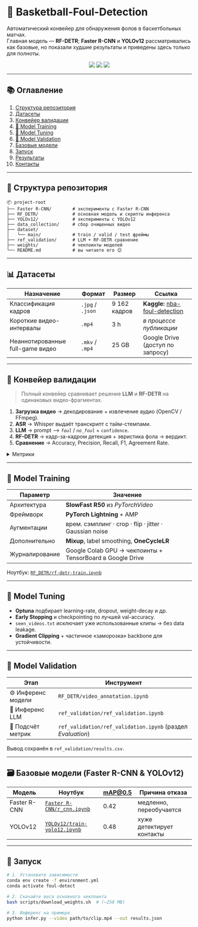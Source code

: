 # 🏀 Basketball-Foul-Detection

Автоматический конвейер для обнаружения фолов в баскетбольных матчах.  
Главная модель — **RF-DETR**; **Faster R-CNN** и **YOLOv12** рассматривались как базовые, но показали худшие результаты и приведены здесь только для полноты.

<p align="center">
  <img src="https://img.shields.io/badge/PyTorch-2.2-blue?logo=pytorch" />
  <img src="https://img.shields.io/badge/Lightning-2.2.1-blueviolet?logo=lightning" />
  <img src="https://img.shields.io/badge/License-MIT-green" />
</p>

---

## 📚 Оглавление
1. [Структура репозитория](#-структура-репозитория)
2. [Датасеты](#-датасеты)
3. [Конвейер валидации](#-конвейер-валидации)
4. [📁 Model Training](#-model-training)
5. [📁 Model Tuning](#-model-tuning)
6. [📁 Model Validation](#-model-validation)
7. [Базовые модели](#-базовые-модели-faster-r-cnn--yolov12)
8. [Запуск](#-запуск)
9. [Результаты](#-результаты)
10. [Контакты](#-контакты)

---

## 📂 Структура репозитория
```text
📦 project-root
├── Faster R-CNN/        # эксперименты с Faster R-CNN
├── RF_DETR/             # основная модель и скрипты инференса
├── YOLOv12/             # эксперименты с YOLOv12
├── data_collection/     # сбор очищенных видео
├── dataset/
│   └── main/            # train / valid / test фреймы
├── ref_validation/      # LLM + RF-DETR сравнение
├── weights/             # чекпоинты моделей
└── README.md            # вы читаете его 😊
```

---

## 📊 Датасеты

| Назначение | Формат | Размер | Ссылка |
|------------|--------|--------|--------|
| Классификация кадров | `.jpg` / `.json` | 9 162 кадров | **Kaggle:** [nba-foul-detection] |
| Короткие видео-интервалы | `.mp4` | 3 h | *в процессе публикации* |
| Неаннотированные full-game видео | `.mkv` / `.mp4` | 25 GB | Google Drive (доступ по запросу) |

[nba-foul-detection]: https://www.kaggle.com/datasets/vladimirkalinovski/nba-foul-detection

---

## 🔄 Конвейер валидации

> Полный конвейер сравнивает решение **LLM** и **RF-DETR** на одинаковых видео-фрагментах.

1. **Загрузка видео** → декодирование + извлечение аудио (OpenCV / FFmpeg).  
2. **ASR** → Whisper выдаёт транскрипт с тайм-стемпами.  
3. **LLM** → prompt ⟶ *`foul`* / *`no_foul`* + `confidence`.  
4. **RF-DETR** → кадр-за-кадром детекция + эвристика фола → вердикт.  
5. **Сравнение** → Accuracy, Precision, Recall, F1, Agreement Rate.  

<details>
<summary>Метрики</summary>

| Метрика        | Формула                                          |
|----------------|--------------------------------------------------|
| Accuracy       | (TP + TN) / (P + N)                              |
| Precision      | TP / (TP + FP)                                   |
| Recall         | TP / (TP + FN)                                   |
| F1-score       | 2 · (P · R)/(P + R)                              |
| Agreement Rate | (# совпавших вердиктов) / (# всех случаев)       |

**TP** – оба сказали *foul* и это правда, **TN** – оба *no_foul*, **FP** – ложный фол, **FN** – пропущенный фол.
</details>

---

## 📁 Model Training

| Параметр | Значение |
|----------|----------|
| Архитектура | **SlowFast R50** из *PyTorchVideo* |
| Фреймворк | **PyTorch Lightning** + AMP |
| Аугментации | врем. сэмплинг · crop · flip · jitter · Gaussian&nbsp;noise |
| Дополнительно | **Mixup**, label smoothing, **OneCycleLR** |
| Журналирование | Google Colab GPU → чекпоинты + TensorBoard в Google Drive |

Ноутбук: [`RF_DETR/rf-detr-train.ipynb`](./RF_DETR/rf-detr-train.ipynb)

---

## 📁 Model Tuning

- **Optuna** подбирает learning-rate, dropout, weight-decay и др.  
- **Early Stopping** и checkpointing по лучшей val-accuracy.  
- `seen_videos.txt` исключает уже использованные клипы → без data leakage.  
- **Gradient Clipping** + частичное «заморозка» backbone для устойчивости.

---

## 📁 Model Validation

| Этап | Инструмент |
|------|-----------|
| ⚙️ Инференс модели | `RF_DETR/video_annotation.ipynb` |
| 📖 Инференс LLM | `ref_validation/ref_validation.ipynb` |
| 🏁 Подсчёт метрик | `ref_validation/ref_validation.ipynb` (раздел *Evaluation*) |

Вывод сохранён в `ref_validation/results.csv`.

---

## 🗃️ Базовые модели (Faster R-CNN & YOLOv12)

| Модель | Ноутбук | mAP@0.5 | Причина отказа |
|--------|---------|--------|----------------|
| Faster R-CNN | [`Faster R-CNN/r_cnn.ipynb`](./Faster%20R-CNN/r_cnn.ipynb) | 0.42 | медленно, переобучается |
| YOLOv12 | [`YOLOv12/train-yolo12.ipynb`](./YOLOv12/train-yolo12.ipynb) | 0.48 | хуже детектирует контакты |

---

## 🚀 Запуск

```bash
# 1. Установите зависимости
conda env create -f environment.yml
conda activate foul-detect

# 2. Скачайте веса основного чекпоинта
bash scripts/download_weights.sh  # (~250 MB)

# 3. Инференс на примере
python infer.py --video path/to/clip.mp4 --out results.json

